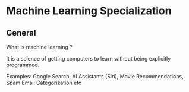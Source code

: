 # Machine Learning Specialization

## General
What is machine learning ? 

It is a science of getting computers to learn without being explicitly programmed.

Examples: Google Search, AI Assistants (Siri), Movie Recommendations, Spam Email Categorization etc
